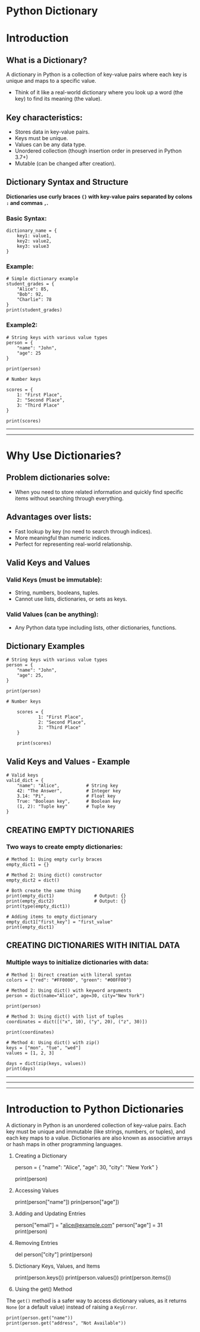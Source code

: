 # Python Dictionary
# Introduction

## What is a Dictionary?

A dictionary in Python is a collection of key-value pairs where each key is unique and maps to a specific value.

- Think of it like a real-world dictionary where you look up a word (the key) to find its meaning (the value).

## Key characteristics:

- Stores data in key-value pairs.
- Keys must be unique.
- Values can be any data type.
- Unordered collection (though insertion order in preserved in Python 3.7+)
- Mutable (can be changed after creation).


## Dictionary Syntax and Structure

**Dictionaries use curly braces `{}` with key-value pairs separated by colons `:` and commas `,`.**

### Basic Syntax:

	dictionary_name = {
		key1: value1,
		key2: value2,
		key3: value3
	}


### Example:

	# Simple dictionary example
	student_grades = {
		"Alice": 85,
		"Bob": 92,
		"Charlie": 78
	}
	print(student_grades)


### Example2:

	# String keys with various value types
	person = {
		"name": "John",
		"age": 25
	}

	print(person)

	# Number keys

	scores = {
		1: "First Place",
		2: "Second Place",
		3: "Third Place"
	}

	print(scores)


---
---

# Why Use Dictionaries?

## Problem dictionaries solve:

- When you need to store related information and quickly find specific items without searching through everything.

## Advantages over lists:

- Fast lookup by key (no need to search through indices).
- More meaningful than numeric indices.
- Perfect for representing real-world relationship.

## Valid Keys and Values

### Valid Keys (must be immutable):

- String, numbers, booleans, tuples.
- Cannot use lists, dictionaries, or sets as keys.

### Valid Values (can be anything):

- Any Python data type including lists, other dictionaries, functions.

## Dictionary Examples

	# String keys with various value types
	person = {
		"name": "John",
		"age": 25,
	}

	print(person)

	# Number keys

        scores = {
                1: "First Place",
                2: "Second Place",
                3: "Third Place"
        }

        print(scores)


## Valid Keys and Values - Example

	# Valid keys
	valid_dict = {
		"name": "Alice",          # String key
		42: "The Answer",         # Integer key
		3.14: "Pi",               # Float key
		True: "Boolean key",      # Boolean key
		(1, 2): "Tuple key"       # Tuple key
	}


## CREATING EMPTY DICTIONARIES

###  Two ways to create empty dictionaries:

	# Method 1: Using empty curly braces
	empty_dict1 = {}

	# Method 2: Using dict() constructor
	empty_dict2 = dict()

	# Both create the same thing
	print(empty_dict1)               # Output: {}
	print(empty_dict2)               # Output: {}
	print(type(empty_dict1))

	# Adding items to empty dictionary
	empty_dict1["first_key"] = "first_value"
	print(empty_dict1)


## CREATING DICTIONARIES WITH INITIAL DATA

### Multiple ways to initialize dictionaries with data:

	# Method 1: Direct creation with literal syntax
	colors = {"red": "#FF0000", "green": "#00FF00"}

	# Method 2: Using dict() with keyword arguments
	person = dict(name="Alice", age=30, city="New York")

	print(person)

	# Method 3: Using dict() with list of tuples
	coordinates = dict([("x", 10), ("y", 20), ("z", 30)])

	print(coordinates)

	# Method 4: Using dict() with zip()
	keys = ["mon", "tue", "wed"]
	values = [1, 2, 3]

	days = dict(zip(keys, values))
	print(days)

---
---
---

# Introduction to Python Dictionaries

A dictionary in Python is an unordered collection of key-value pairs. Each key must be unique and immutable (like strings, numbers, or tuples), and each key maps to a value. Dictionaries are also known as associative arrays or hash maps in other programming languages.

1. Creating a Dictionary

	person = {
		"name": "Alice",
		"age": 30,
		"city": "New York"
	}

	print(person)


2. Accessing Values

	print(person["name"])
	prin(person["age"])


3. Adding and Updating Entries

	person["email"] = "alice@example.com"
	person["age"] = 31
	print(person)

4. Removing Entries

	del person["city"]
	print(person)

5. Dictionary Keys, Values, and Items

	print(person.keys())
	print(person.values())
	print(person.items())

6. Using the get() Method

The `get()` method is a safer way to access dictionary values, as it returns `None` (or a default value) instead of raising a `KeyError`.

	print(person.get("name"))
	print(person.get("address", "Not Available"))

